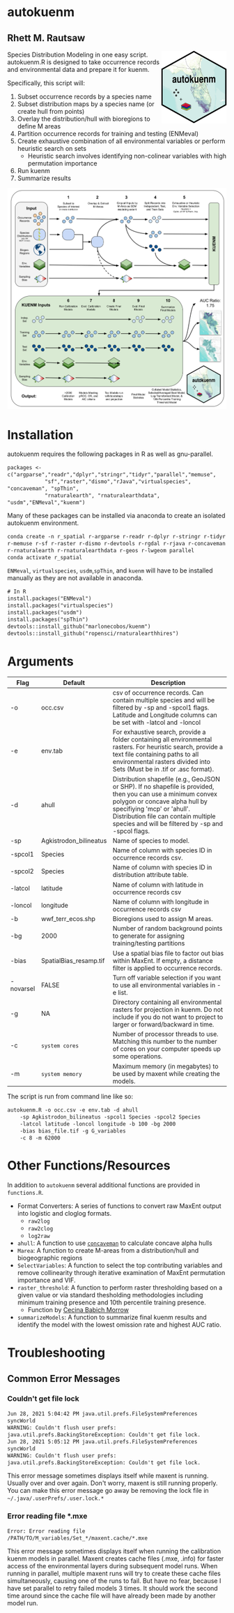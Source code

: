 # autokuenm
## Rhett M. Rautsaw
<img align="right" src="autokuenm.svg" width=150>

Species Distribution Modeling in one easy script. autokuenm.R is designed to take occurrence records and environmental data and prepare it for kuenm.

Specifically, this script will:
1. Subset occurrence records by a species name
2. Subset distribution maps by a species name (or create hull from points)
3. Overlay the distribution/hull with bioregions to define M areas
4. Partition occurrence records for training and testing (ENMeval)
5. Create exhaustive combination of all environmental variables or perform heuristic search on sets
	- Heuristic search involves identifying non-colinear variables with high permutation importance
6. Run kuenm
7. Summarize results

![](autokuenm_flowchart.svg)

# Installation

autokuenm requires the following packages in R as well as gnu-parallel. 
```
packages <- c("argparse","readr","dplyr","stringr","tidyr","parallel","memuse",
			"sf","raster","dismo","rJava","virtualspecies", "concaveman", "spThin",
			"rnaturalearth", "rnaturalearthdata", "usdm","ENMeval","kuenm")
```

Many of these packages can be installed via anaconda to create an isolated autokuenm environment.
```
conda create -n r_spatial r-argparse r-readr r-dplyr r-stringr r-tidyr r-memuse r-sf r-raster r-dismo r-devtools r-rgdal r-rjava r-concaveman r-rnaturalearth r-rnaturalearthdata r-geos r-lwgeom parallel
conda activate r_spatial
```

`ENMeval`, `virtualspecies`, `usdm`,`spThin`, and `kuenm` will have to be installed manually as they are not available in anaconda.
```
# In R
install.packages("ENMeval")
install.packages("virtualspecies")
install.packages("usdm")
install.packages("spThin")
devtools::install_github("marlonecobos/kuenm")
devtools::install_github("ropensci/rnaturalearthhires")
```

# Arguments
| Flag		| Default					| Description																																																																|
|-----------|---------------------------|---------------------------------------------------------------------------------------------------------------------------------------------------------------------------------------------------------------------------------------------------------------------------|
| -o		| occ.csv					| csv of occurrence records. Can contain multiple species and will be filtered by -sp and -spcol1 flags. Latitude and Longitude columns can be set with -latcol and -loncol																									|
| -e		| env.tab					| For exhaustive search, provide a folder containing all environmental rasters. For heuristic search, provide a text file containing paths to all environmental rasters divided into Sets (Must be in .tif or .asc format).													|
| -d		| ahull						| Distribution shapefile (e.g., GeoJSON or SHP).  If no shapefile is provided, then you can use a minimum convex polygon or concave alpha hull by specifiying 'mcp' or 'ahull'. Distribution file can contain multiple species and will be filtered by -sp and -spcol flags.|
| -sp		| Agkistrodon_bilineatus	| Name of species to model.																																																													|
| -spcol1	| Species					| Name of column with species ID in occurrence records csv.																																																					|
| -spcol2	| Species					| Name of column with species ID in distribution attribute table.																																																			|
| -latcol	| latitude					| Name of column with latitude in occurrence records csv																																																					|
| -loncol	| longitude					| Name of column with longitude in occurrence records csv																																																					|
| -b		| wwf_terr_ecos.shp			| Bioregions used to assign M areas.																																																										|
| -bg		| 2000						| Number of random background points to generate for assigning training/testing partitions																																													|
| -bias		| SpatialBias_resamp.tif	| Use a spatial bias file to factor out bias within MaxEnt. If empty, a distance filter is applied to occurrence records.																																					|
| -novarsel	| FALSE						| Turn off variable selection if you want to use all environmental variables in -e list.																																													|
| -g		| NA						| Directory containing all environmental rasters for projection in kuenm. Do not include if you do not want to project to larger or forward/backward in time.																												|
| -c		| `system cores`			| Number of processor threads to use. Matching this number to the number of cores on your computer speeds up some operations.																																				|
| -m		| `system memory`			| Maximum memory (in megabytes) to be used by maxent while creating the models.																																																|


The script is run from command line like so:
```
autokuenm.R -o occ.csv -e env.tab -d ahull 
    -sp Agkistrodon_bilineatus -spcol1 Species -spcol2 Species 
    -latcol latitude -loncol longitude -b 100 -bg 2000 
    -bias bias_file.tif -g G_variables 
    -c 8 -m 62000
```

# Other Functions/Resources
In addition to `autokuenm` several additional functions are provided in `functions.R`. 

- Format Converters: A series of functions to convert raw MaxEnt output into logistic and cloglog formats.
	- `raw2log`
	- `raw2clog`
	- `log2raw`
- `ahull`: A function to use [`concaveman`]() to calculate concave alpha hulls
- `Marea`: A function to create M-areas from a distribution/hull and biogeographic regions
- `SelectVariables`: A function to select the top contributing variables and remove collinearity through iterative examination of MaxEnt permutation importance and VIF.
- `raster_threshold`: A function to perform raster thresholding based on a given value or via standard thesholding methodologies including minimum training presence and 10th percentile training presence.
	- Function by [Cecina Babich Morrow](https://babichmorrowc.github.io/post/2019-04-12-sdm-threshold/#:~:text=present%20(P10).-,Minimum%20training%20presence,suitability%20value%20for%20the%20species)
- `summarizeModels`: A function to summarize final kuenm results and identify the model with the lowest omission rate and highest AUC ratio. 

# Troubleshooting

## Common Error Messages
### Couldn't get file lock
```
Jun 28, 2021 5:04:42 PM java.util.prefs.FileSystemPreferences syncWorld
WARNING: Couldn't flush user prefs: java.util.prefs.BackingStoreException: Couldn't get file lock.
Jun 28, 2021 5:05:12 PM java.util.prefs.FileSystemPreferences syncWorld
WARNING: Couldn't flush user prefs: java.util.prefs.BackingStoreException: Couldn't get file lock.
```
This error message sometimes displays itself while maxent is running. Usually over and over again. Don't worry, maxent is still running properly. You can make this error message go away be removing the lock file in `~/.java/.userPrefs/.user.lock.*`

### Error reading file *.mxe
```
Error: Error reading file /PATH/TO/M_variables/Set_*/maxent.cache/*.mxe
```
This error message sometimes displays itself when running the calibration kuenm models in parallel. Maxent creates cache files (.mxe, .info) for faster access of the environmental layers during subsequent model runs. When running in parallel, multiple maxent runs will try to create these cache files simultaneously, causing one of the runs to fail. But have no fear, because I have set parallel to retry failed models 3 times. It should work the second time around since the cache file will have already been made by another model run. 